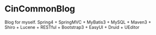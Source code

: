 # CinCommonBlog
Blog for myself.
    Spring4 + SpringMVC + MyBatis3 + MySQL + Maven3 + Shiro + Lucene + RESTful + Bootstrap3 + EasyUI + Druid + UEditor